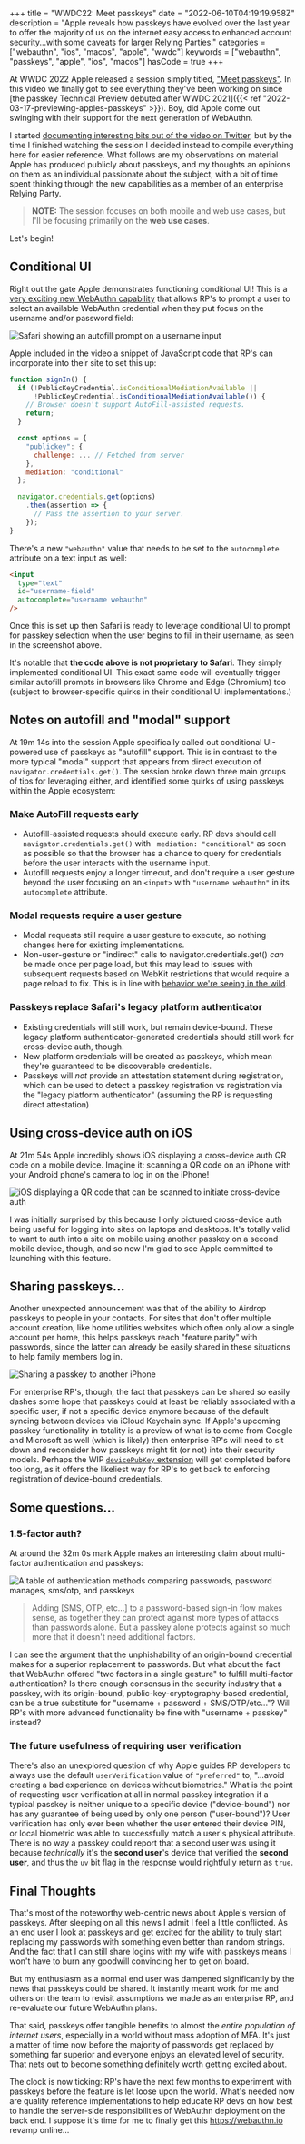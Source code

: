 +++
title = "WWDC22: Meet passkeys"
date = "2022-06-10T04:19:19.958Z"
description = "Apple reveals how passkeys have evolved over the last year to offer the majority of us on the internet easy access to enhanced account security...with some caveats for larger Relying Parties."
categories = ["webauthn", "ios", "macos", "apple", "wwdc"]
keywords = ["webauthn", "passkeys", "apple", "ios", "macos"]
hasCode = true
+++

At WWDC 2022 Apple released a session simply titled, ["Meet passkeys"](https://developer.apple.com/videos/play/wwdc2022/10092/). In this video we finally got to see everything they've been working on since [the passkey Technical Preview debuted after WWDC 2021]({{< ref "2022-03-17-previewing-apples-passkeys" >}}). Boy, did Apple come out swinging with their support for the next generation of WebAuthn.

I started [documenting interesting bits out of the video on Twitter](https://twitter.com/IAmKale/status/1534765449677746177), but by the time I finished watching the session I decided instead to compile everything here for easier reference. What follows are my observations on material Apple has produced publicly about passkeys, and my thoughts an opinions on them as an individual passionate about the subject, with a bit of time spent thinking through the new capabilities as a member of an enterprise Relying Party.

> **NOTE:** The session focuses on both mobile and web use cases, but I'll be focusing primarily on the **web use cases**.

Let's begin!

## Conditional UI

Right out the gate Apple demonstrates functioning conditional UI! This is a [very exciting new WebAuthn capability](https://github.com/w3c/webauthn/pull/1576) that allows RP's to prompt a user to select an available WebAuthn credential when they put focus on the username and/or password field:

![Safari showing an autofill prompt on a username input](images/conditional-ui-safari.png)

Apple included in the video a snippet of JavaScript code that RP's can incorporate into their site to set this up:

```js
function signIn() {
  if (!PublicKeyCredential.isConditionalMediationAvailable ||
      !PublicKeyCredential.isConditionalMediationAvailable()) {
    // Browser doesn't support AutoFill-assisted requests.
    return;
  }

  const options = {
    "publickey": {
      challenge: ... // Fetched from server
    },
    mediation: "conditional"
  };

  navigator.credentials.get(options)
    .then(assertion => {
      // Pass the assertion to your server.
    });
}
```

There's a new `"webauthn"` value that needs to be set to the `autocomplete` attribute on a text input as well:

```html
<input
  type="text"
  id="username-field"
  autocomplete="username webauthn"
/>
```

Once this is set up then Safari is ready to leverage conditional UI to prompt for passkey selection when the user begins to fill in their username, as seen in the screenshot above.

It's notable that **the code above is not proprietary to Safari**. They simply implemented conditional UI. This exact same code will eventually trigger similar autofill prompts in browsers like Chrome and Edge (Chromium) too (subject to browser-specific quirks in their conditional UI implementations.)

## Notes on autofill and "modal" support

At 19m 14s into the session Apple specifically called out conditional UI-powered use of passkeys as "autofill" support. This is in contrast to the more typical "modal" support that appears from direct execution of `navigator.credentials.get()`. The session broke down three main groups of tips for leveraging either, and identified some quirks of using passkeys within the Apple ecosystem:

### Make AutoFill requests early

- Autofill-assisted requests should execute early. RP devs should call `navigator.credentials.get()` with ` mediation: "conditional"` as soon as possible so that the browser has a chance to query for credentials before the user interacts with the username input.
- Autofill requests enjoy a longer timeout, and don't require a user gesture beyond the user focusing on an `<input>` with `"username webauthn"` in its `autocomplete` attribute.

### Modal requests require a user gesture

- Modal requests still require a user gesture to execute, so nothing changes here for existing implementations.
- Non-user-gesture or "indirect" calls to navigator.credentials.get() *can* be made once per page load, but this may lead to issues with subsequent requests based on WebKit restrictions that would require a page reload to fix. This is in line with [behavior we're seeing in the wild](https://twitter.com/IAmKale/status/1491894173053583370).

### Passkeys replace Safari's legacy platform authenticator

- Existing credentials will still work, but remain device-bound. These legacy platform authenticator-generated credentials should still work for cross-device auth, though.
- New platform credentials will be created as passkeys, which mean they're guaranteed to be discoverable credentials.
- Passkeys will _not_ provide an attestation statement during registration, which can be used to detect a passkey registration vs registration via the "legacy platform authenticator" (assuming the RP is requesting direct attestation)

## Using cross-device auth on iOS

At 21m 54s Apple incredibly shows iOS displaying a cross-device auth QR code on a mobile device. Imagine it: scanning a QR code on an iPhone with your Android phone's camera to log in on the iPhone!

![iOS displaying a QR code that can be scanned to initiate cross-device auth](images/ios-cross-device-auth.png)

I was initially surprised by this because I only pictured cross-device auth being useful for logging into sites on laptops and desktops. It's totally valid to want to auth into a site on mobile using another passkey on a second mobile device, though, and so now I'm glad to see Apple committed to launching with this feature.

## Sharing passkeys...

Another unexpected announcement was that of the ability to Airdrop passkeys to people in your contacts. For sites that don't offer multiple account creation, like home utilities websites which often only allow a single account per home, this helps passkeys reach "feature parity" with passwords, since the latter can already be easily shared in these situations to help family members log in.

![Sharing a passkey to another iPhone](images/passkey-sharing.png)

For enterprise RP's, though, the fact that passkeys can be shared so easily dashes some hope that passkeys could at least be reliably associated with a specific user, if not a specific device anymore because of the default syncing between devices via iCloud Keychain sync. If Apple's upcoming passkey functionality in totality is a preview of what is to come from Google and Microsoft as well (which is likely) then enterprise RP's will need to sit down and reconsider how passkeys might fit (or not) into their security models. Perhaps the WIP [`devicePubKey` extension](https://github.com/w3c/webauthn/pull/1663) will get completed before too long, as it offers the likeliest way for RP's to get back to enforcing registration of device-bound credentials.

## Some questions...

### 1.5-factor auth?

At around the 32m 0s mark Apple makes an interesting claim about multi-factor authentication and passkeys:

![A table of authentication methods comparing passwords, password manages, sms/otp, and passkeys](images/passkey-table.png)

> Adding [SMS, OTP, etc...] to a password-based sign-in flow makes sense, as together they can protect against more types of attacks than passwords alone. But a passkey alone protects against so much more that it doesn't need additional factors.

I can see the argument that the unphishability of an origin-bound credential makes for a superior replacement to passwords. But what about the fact that WebAuthn offered "two factors in a single gesture" to fulfill multi-factor authentication? Is there enough consensus in the security industry that a passkey, with its origin-bound, public-key-cryptography-based credential, can be a true substitute for "username + password + SMS/OTP/etc..."? Will RP's with more advanced functionality be fine with "username + passkey" instead?

### The future usefulness of requiring user verification

There's also an unexplored question of why Apple guides RP developers to always use the default `userVerification` value of `"preferred"` to, "...avoid creating a bad experience on devices without biometrics." What is the point of requesting user verification at all in normal passkey integration if a typical passkey is neither unique to a specific device ("device-bound") nor has any guarantee of being used by only one person ("user-bound")? User verification has only ever been whether the user entered their device PIN, or local biometric was able to successfully match a user's physical attribute. There is no way a passkey could report that a second user was using it because _technically_ it's the **second user**'s device that verified the **second user**, and thus the `uv` bit flag in the response would rightfully return as `true`.

## Final Thoughts

That's most of the noteworthy web-centric news about Apple's version of passkeys. After sleeping on all this news I admit I feel a little conflicted. As an end user I look at passkeys and get excited for the ability to truly start replacing my passwords with something even better than random strings. And the fact that I can still share logins with my wife with passkeys means I won't have to burn any goodwill convincing her to get on board.

But my enthusiasm as a normal end user was dampened significantly by the news that passkeys could be shared. It instantly meant work for me and others on the team to revisit assumptions we made as an enterprise RP, and re-evaluate our future WebAuthn plans.

That said, passkeys offer tangible benefits to almost the *entire population of internet users*, especially in a world without mass adoption of MFA. It's just a matter of time now before the majority of passwords get replaced by something far superior and everyone enjoys an elevated level of security. That nets out to become something definitely worth getting excited about.

The clock is now ticking: RP's have the next few months to experiment with passkeys before the feature is let loose upon the world. What's needed now are quality reference implementations to help educate RP devs on how best to handle the server-side responsibilities of WebAuthn deployment on the back end. I suppose it's time for me to finally get this https://webauthn.io revamp online...

